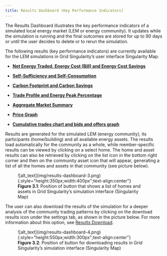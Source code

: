 ```yaml
---
title: Results Dashboard (Key Performance Indicators)
---
```


The Results Dashboard illustrates the key performance indicators of a simulated local energy market (LEM or energy community). It updates while the simulation is running and the final outcomes are stored for up to 90 days or until the user decides to delete or to rerun the simulation.

The following results (key performance indicators) are currently available for the LEM simulations in Grid Singularity’s user interface Singularity Map:


- **[Net Energy Traded, Energy Cost (Bill) and Energy Cost Savings](bills_savings.md)**

- **[Self-Sufficiency and Self-Consumption](self-sufficiency-self-consumption.md)**

- **[Carbon Footprint and Carbon Savings](carbon-footprint-savings.md)**

- **[Trade Profile and Energy Peak Percentage](trade-profile.md)**

- **[Aggregate Market Summary](aggregate-market-summary.md)**

- **[Price Graph](price.md)**

- **[Cumulative trades chart and bids and offers graph](trades.md)**

Results are generated for the simulated LEM (energy community), its participants (home/building) and all available energy assets. The results load automatically for the community as a whole, while member-specific results can be viewed by clicking on a select home. The home and asset results can also be retrieved by clicking on the list icon in the bottom right corner and then on the community asset icon that will appear, generating a list of all the homes and assets in that community (see picture below).

<figure markdown>
  ![alt_text](img/results-dashboard-3.png){:style="height:350px;width:400px";text-align:center"}
  <figcaption><b>Figure 3.1</b>: Position of button that shows a list of homes and assets in Grid Singularity’s simulation interface (Singularity Map)
</figcaption>
</figure>

The user can also download the results of the simulation for a deeper analysis of the community trading patterns by clicking on the download results icon under the settings tab, as shown in the picture below. For more information about this option, see [Results Download](results-download.md).

<figure markdown>
  ![alt_text](img/results-dashboard-4.png){:style="height:550px;width:300px";text-align:center"}
  <figcaption><b>Figure 3.2</b>: Position of button for downloading results in Grid Singularity’s simulation interface (Singularity Map)
</figcaption>
</figure>
